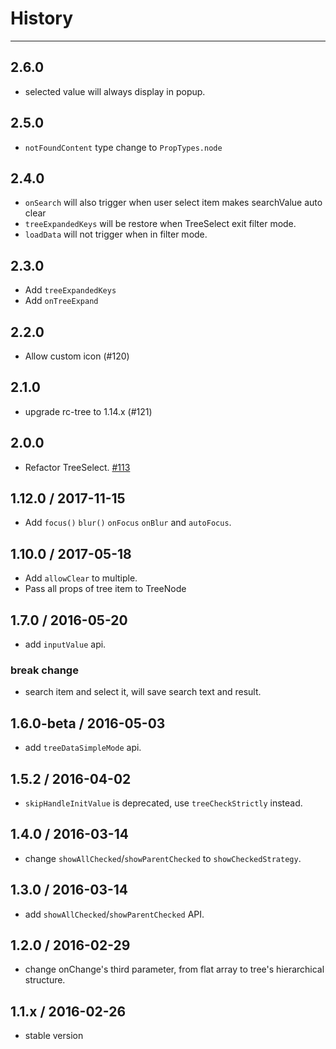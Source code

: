 # History
---

## 2.6.0

- selected value will always display in popup.

## 2.5.0

- `notFoundContent` type change to `PropTypes.node`

## 2.4.0

- `onSearch` will also trigger when user select item makes searchValue auto clear
- `treeExpandedKeys` will be restore when TreeSelect exit filter mode.
- `loadData` will not trigger when in filter mode.

## 2.3.0

- Add `treeExpandedKeys`
- Add `onTreeExpand`

## 2.2.0

- Allow custom icon (#120)

## 2.1.0

- upgrade rc-tree to 1.14.x (#121)

## 2.0.0

- Refactor TreeSelect. [#113](https://github.com/react-component/tree-select/pull/113)

## 1.12.0 / 2017-11-15

- Add `focus()` `blur()` `onFocus` `onBlur` and `autoFocus`.

## 1.10.0 / 2017-05-18

- Add `allowClear` to multiple.
- Pass all props of tree item to TreeNode

## 1.7.0 / 2016-05-20
- add `inputValue` api.

### break change
- search item and select it, will save search text and result.

## 1.6.0-beta / 2016-05-03
- add `treeDataSimpleMode` api.

## 1.5.2 / 2016-04-02
- `skipHandleInitValue` is deprecated, use `treeCheckStrictly` instead.

## 1.4.0 / 2016-03-14
- change `showAllChecked`/`showParentChecked` to `showCheckedStrategy`.

## 1.3.0 / 2016-03-14
- add `showAllChecked`/`showParentChecked` API.

## 1.2.0 / 2016-02-29
- change onChange's third parameter, from flat array to tree's hierarchical structure.

## 1.1.x / 2016-02-26
- stable version
